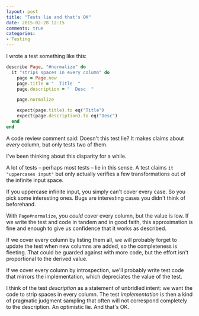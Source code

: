 ```yaml
---
layout: post
title: "Tests lie and that's OK"
date: 2015-02-28 12:15
comments: true
categories:
- Testing
---
```


I wrote a test something like this:

```ruby linenos:false
describe Page, "#normalize" do
  it "strips spaces in every column" do
    page = Page.new
    page.title = "  Title  "
    page.description = "  Desc  "

    page.normalize

    expect(page.title).to eq("Title")
    expect(page.description).to eq("Desc")
  end
end
```

A code review comment said: Doesn't this test lie? It makes claims about *every* column, but only tests two of them.

I've been thinking about this disparity for a while.

A lot of tests – perhaps most tests – lie in this sense. A test claims `ìt "uppercases input"` but only actually verifies a few transformations out of the infinite input space.

If you uppercase infinite input, you simply can't cover every case. So you pick some interesting ones. Bugs are interesting cases you didn't think of beforehand.

With `Page#normalize`, you *could* cover every column, but the value is low. If we write the test and code in tandem and in good faith, this approximation is fine and enough to give us confidence that it works as described.

If we cover every column by listing them all, we will probably forget to update the test when new columns are added, so the completeness is fleeting. That could be guarded against with more code, but the effort isn't proportional to the derived value.

If we cover every column by introspection, we'll probably write test code that mirrors the implementation, which depreciates the value of the test.

I think of the test *description* as a statement of unbridled intent: we want the code to strip spaces in every column. The test *implementation* is then a kind of pragmatic judgment sampling that often will not correspond completely to the description. An optimistic lie. And that's OK.
